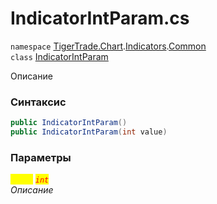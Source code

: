 
# IndicatorIntParam.cs
`namespace` [TigerTrade.Chart](../../../../../TigerTrade.Chart.md).[Indicators](../../../../../TigerTrade.Chart/Indicators.md).[Common](../../../../../TigerTrade.Chart/Indicators/Common.md)  
    `class` [IndicatorIntParam](../../IndicatorIntParam.cs.md)

Описание

### Синтаксис
```csharp
public IndicatorIntParam()
public IndicatorIntParam(int value)
```

### Параметры  
<mark style="color:yellow;">`value`</mark> <mark style="color:red;">*`int`*</mark>  
 *Описание*  
  

                    
                    
